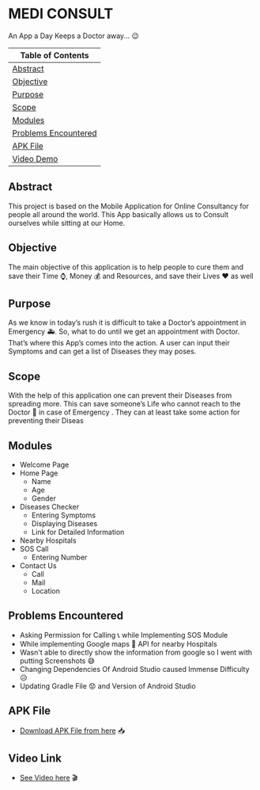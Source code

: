 # MEDI CONSULT
An App a Day Keeps a Doctor away... :wink:


| Table of Contents |
|--|
|[Abstract](https://github.com/HAC-2020/rudrabarad/blob/master/README.md#abstract) | 
|[Objective](https://github.com/HAC-2020/rudrabarad/blob/master/README.md#objective)|
|[Purpose](https://github.com/HAC-2020/rudrabarad/blob/master/README.md#purpose)|
|[Scope](https://github.com/HAC-2020/rudrabarad/blob/master/README.md#scope)|
|[Modules](https://github.com/HAC-2020/rudrabarad/blob/master/README.md#modules)|
|[Problems Encountered](https://github.com/HAC-2020/rudrabarad/blob/master/README.md#problems-encountered)|
|[APK File](https://github.com/HAC-2020/rudrabarad/blob/master/README.md#apk-file)|
|[Video Demo](https://github.com/HAC-2020/rudrabarad/blob/master/README.md#video-link)|



## Abstract
This project is based on the Mobile Application for Online Consultancy for people all around the world. This App basically allows us to Consult ourselves while sitting at our Home.

## Objective
The main objective of this application is to help people to cure them and save their Time :watch:, Money :moneybag: and Resources, and save their Lives :heart: as well

## Purpose
As we know in today’s rush it is difficult to take a Doctor’s appointment in Emergency :ambulance:. So, what to do until we get an appointment with Doctor. That’s where this App’s comes into the action. A user can input their Symptoms and can get a list of Diseases they may poses.

## Scope
With the help of this application one can prevent their Diseases from spreading more. This can save someone’s Life who cannot reach to the Doctor :hospital: in case of Emergency . They can at least take some action for preventing their Diseas

## Modules

 - Welcome Page
 - Home Page
	 - Name
	 - Age
	 - Gender
 - Diseases Checker
	 - Entering Symptoms
	 - Displaying Diseases
	 - Link for Detailed Information
 - Nearby Hospitals
 - SOS Call
	 - Entering Number
 - Contact Us
	 - Call
	 - Mail
	 - Location

## Problems Encountered
- Asking Permission for Calling :telephone_receiver: while Implementing SOS Module
- While implementing Google maps :pushpin: API for nearby Hospitals
- Wasn't able to directly show the information from google so I went with putting Screenshots :sweat_smile:
- Changing Dependencies Of Android Studio caused Immense Difficulty :disappointed_relieved:
- Updating Gradle File :worried: and Version of Android Studio

## APK File
- [Download APK File from here](https://github.com/HAC-2020/rudrabarad/blob/master/Medi%20Consult.apk) 📥

## Video Link
- [See Video here](https://vimeo.com/user121078865/review/446174114/4f3c0b5f74) :clapper:


